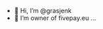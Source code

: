 - 👋 Hi, I’m @grasjenk
- 👀 I’m owner of fivepay.eu ...

<!---
grasjenk/grasjenk is a ✨ special ✨ repository because its `README.md` (this file) appears on your GitHub profile.
You can click the Preview link to take a look at your changes.
--->
